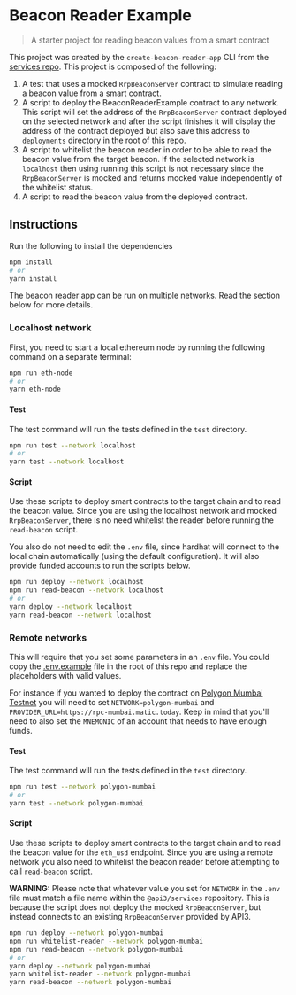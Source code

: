 # Beacon Reader Example

> A starter project for reading beacon values from a smart contract

This project was created by the `create-beacon-reader-app` CLI from the
[services repo](https://github.com/api3dao/services). This project is composed
of the following:

1. A test that uses a mocked `RrpBeaconServer` contract to simulate reading a
   beacon value from a smart contract.
2. A script to deploy the BeaconReaderExample contract to any network. This
   script will set the address of the `RrpBeaconServer` contract deployed on the
   selected network and after the script finishes it will display the address of
   the contract deployed but also save this address to `deployments` directory
   in the root of this repo.
3. A script to whitelist the beacon reader in order to be able to read the
   beacon value from the target beacon. If the selected network is `localhost`
   then using running this script is not necessary since the `RrpBeaconServer`
   is mocked and returns mocked value independently of the whitelist status.
4. A script to read the beacon value from the deployed contract.

## Instructions

Run the following to install the dependencies

```sh
npm install
# or
yarn install
```

The beacon reader app can be run on multiple networks. Read the section below
for more details.

### Localhost network

First, you need to start a local ethereum node by running the following command
on a separate terminal:

```sh
npm run eth-node
# or
yarn eth-node
```

#### Test

The test command will run the tests defined in the `test` directory.

```sh
npm run test --network localhost
# or
yarn test --network localhost
```

#### Script

Use these scripts to deploy smart contracts to the target chain and to read the
beacon value. Since you are using the localhost network and mocked
`RrpBeaconServer`, there is no need whitelist the reader before running the
`read-beacon` script.

You also do not need to edit the `.env` file, since hardhat will connect to the
local chain automatically (using the default configuration). It will also
provide funded accounts to run the scripts below.

```sh
npm run deploy --network localhost
npm run read-beacon --network localhost
# or
yarn deploy --network localhost
yarn read-beacon --network localhost
```

### Remote networks

This will require that you set some parameters in an `.env` file. You could copy
the [.env.example](./.env.example) file in the root of this repo and replace the
placeholders with valid values.

For instance if you wanted to deploy the contract on
[Polygon Mumbai Testnet](https://docs.polygon.technology/docs/develop/network-details/network/)
you will need to set `NETWORK=polygon-mumbai` and
`PROVIDER_URL=https://rpc-mumbai.matic.today`. Keep in mind that you'll need to
also set the `MNEMONIC` of an account that needs to have enough funds.

#### Test

The test command will run the tests defined in the `test` directory.

```sh
npm run test --network polygon-mumbai
# or
yarn test --network polygon-mumbai
```

#### Script

Use these scripts to deploy smart contracts to the target chain and to read the
beacon value for the `eth_usd` endpoint. Since you are using a remote network
you also need to whitelist the beacon reader before attempting to call
`read-beacon` script.

**WARNING:** Please note that whatever value you set for `NETWORK` in the `.env`
file must match a file name within the `@api3/services` repository. This is
because the script does not deploy the mocked `RrpBeaconServer`, but instead
connects to an existing `RrpBeaconServer` provided by API3.

```sh
npm run deploy --network polygon-mumbai
npm run whitelist-reader --network polygon-mumbai
npm run read-beacon --network polygon-mumbai
# or
yarn deploy --network polygon-mumbai
yarn whitelist-reader --network polygon-mumbai
yarn read-beacon --network polygon-mumbai
```
